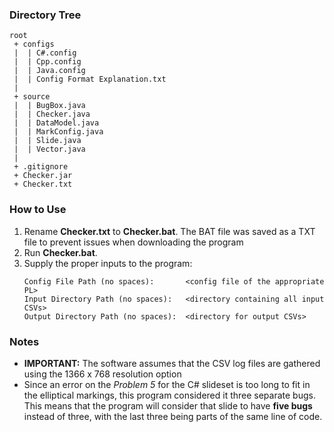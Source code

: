 ### Directory Tree
    root
     + configs
     |  | C#.config
     |  | Cpp.config
     |  | Java.config
     |  | Config Format Explanation.txt
     |
     + source
     |  | BugBox.java
     |  | Checker.java
     |  | DataModel.java
     |  | MarkConfig.java
     |  | Slide.java
     |  | Vector.java
     |
     + .gitignore
     + Checker.jar
     + Checker.txt

### How to Use
1. Rename **Checker.txt** to **Checker.bat**. The BAT file was saved as a TXT file to prevent issues when downloading the program
2. Run **Checker.bat**.
3. Supply the proper inputs to the program:
    ```
    Config File Path (no spaces):       <config file of the appropriate PL>
    Input Directory Path (no spaces):   <directory containing all input CSVs>
    Output Directory Path (no spaces):  <directory for output CSVs>
    ```

### Notes
* **IMPORTANT:** The software assumes that the CSV log files are gathered using the 1366 x 768 resolution option
* Since an error on the _Problem 5_ for the C# slideset is too long to fit in the elliptical markings, this program considered it three separate bugs. This means that the program will consider that slide to have **five bugs** instead of three, with the last three being parts of the same line of code.
